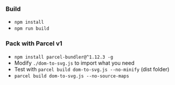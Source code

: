 ### Build

- `npm install`
- `npm run build`

### Pack with Parcel v1

- `npm install parcel-bundler@^1.12.3 -g`
- Modify `./dom-to-svg.js` to import what you need
- Test with `parcel build dom-to-svg.js --no-minify` (dist folder)
- `parcel build dom-to-svg.js --no-source-maps`
